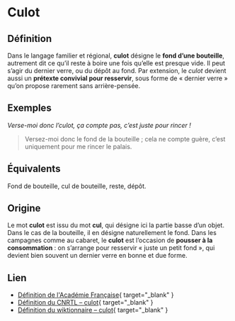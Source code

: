 # Culot

## Définition

Dans le langage familier et régional, **culot** désigne le **fond d’une bouteille**, autrement dit ce qu’il reste à boire une fois qu’elle est presque vide. Il peut s’agir du dernier verre, ou du dépôt au fond. Par extension, le *culot* devient aussi un **prétexte convivial pour resservir**, sous forme de « dernier verre » qu’on propose rarement sans arrière-pensée.

## Exemples

_Verse-moi donc l’culot, ça compte pas, c’est juste pour rincer !_
> Versez-moi donc le fond de la bouteille ; cela ne compte guère, c’est uniquement pour me rincer le palais.

## Équivalents

Fond de bouteille, cul de bouteille, reste, dépôt.

## Origine

Le mot **culot** est issu du mot **cul**, qui désigne ici la partie basse d’un objet. Dans le cas de la bouteille, il en désigne naturellement le fond. Dans les campagnes comme au cabaret, le **culot** est l’occasion de **pousser à la consommation** : on s’arrange pour resservir « juste un petit fond », qui devient bien souvent un dernier verre en bonne et due forme.

## Lien

* [Définition de l'Académie Française](https://www.dictionnaire-academie.fr/article/A9C5268){ target="_blank" }
* [Définition du CNRTL – culot](https://www.cnrtl.fr/definition/culot){ target="\_blank" }
* [Définition du wiktionnaire – culot](https://fr.wiktionary.org/wiki/culot){ target="\_blank" }
